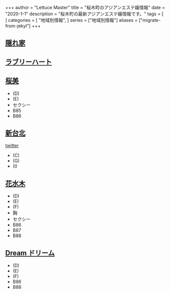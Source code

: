 +++
author = "Lettuce Master"
title = "桜木町のアジアンエステ嬢情報"
date = "2020-1-1"
description = "桜木町の最新アジアンエステ嬢情報です。"
tags = [
]
categories = [
    "地域別情報",
]
series = ["地域別情報"]
aliases = ["migrate-from-jekyl"]
+++

## [隠れ家](https://jasmine-mizonokuti.xyz/)
## [ラブリーハート](http://biraku.este88.com/)
## [桜美](http://summer-n.com/rrr/)
- (D)
- (E)
- セクシー
- B85
- B86
## [新台北](https://www.shin-taipei-massage.com/)
[twitter](ttps://twitter.com/Ki2Si0ieREogOR)
- (C)
- (G)
- (I)
## [花水木](http://relaxation.pink/)
- (D)
- (E)
- (F)
- 胸
- セクシー
- B86
- B87
- B88
## [Dream ドリーム](http://www.dream.esjp.info/)
- (D)
- (E)
- (F)
- B86
- B88
